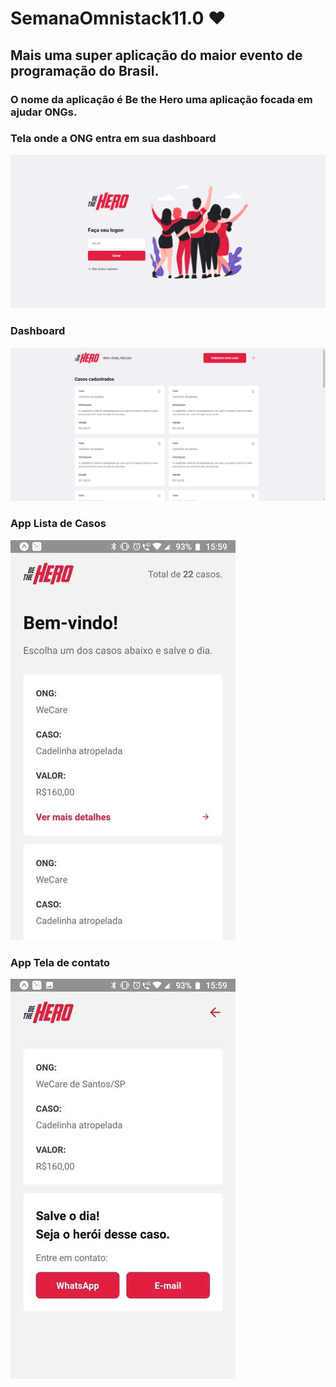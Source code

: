 # SemanaOmnistack11.0 ❤️

## Mais uma super aplicação do maior evento de programação do Brasil.

### O nome da aplicação é Be the Hero uma aplicação focada em ajudar ONGs.

### Tela onde a ONG entra em sua dashboard
![web](https://github.com/juliop3p/SemanaOmnistack11.0/blob/master/readmeImages/LogoWebScreen.PNG)

### Dashboard
![web](https://github.com/juliop3p/SemanaOmnistack11.0/blob/master/readmeImages/DashboardWebScreen.PNG)

### App Lista de Casos
![web](https://github.com/juliop3p/SemanaOmnistack11.0/blob/master/readmeImages/ListIncidentsAppScreen.jpeg)

### App Tela de contato
![web](https://github.com/juliop3p/SemanaOmnistack11.0/blob/master/readmeImages/IncidentAppScreen.jpeg)
